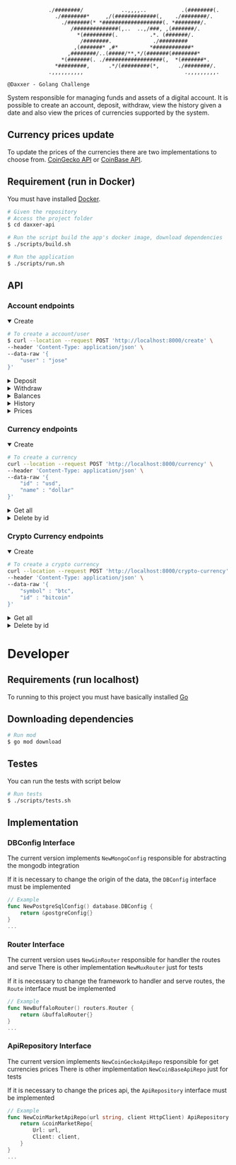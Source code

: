 ```
             ./########/            ..,,,,..           .(########(.             
               ./########*     ,/(#############(,    ./########/.               
                 ./#######(* *###################(. *########/.                 
                    /##############(,..  ..,/###, ,(#######/.                   
                      *(#########(.          .*. (#######/.                     
                       /########.             ./#########                       
                     ,(#######* ,#*          *############*                     
                   ,########/..(#####/**,*/(#######(########*                   
                 *(#######(. ./##################(,  *(#######*.                
               *#########,      .*/(#########(*,      ./########/.              
             .,,,,,,,,,,                                .,,,,,,,,,.    

@Daxxer - Golang Challenge
```

System responsible for managing funds and assets of a digital account. 
It is possible to create an account, deposit, withdraw, view the history given a date and also view the prices of currencies supported by the system.

## Currency prices update

To update the prices of the currencies there are two implementations to choose from. 
[CoinGecko API](https://www.coingecko.com/en/api) or [CoinBase API](https://developers.coinbase.com/api/v2).

## Requirement (run in Docker)

You must have installed [Docker](https://www.docker.com/).

```bash
# Given the repository
# Access the project folder
$ cd daxxer-api

# Run the script build the app's docker image, download dependencies
$ ./scripts/build.sh

# Run the application 
$ ./scripts/run.sh
```

## API 

### Account endpoints
<details open>
<summary>Create</summary>

```bash
# To create a account/user
$ curl --location --request POST 'http://localhost:8000/create' \
--header 'Content-Type: application/json' \
--data-raw '{
    "user" : "jose"
}'
```
</details>

<details>
<summary>Deposit</summary>

```bash
# To deposit into account
curl --location --request POST 'http://localhost:8000/deposit' \
--header 'Content-Type: application/json' \
--data-raw '{
    "user" : "jose",
    "amount" : {
        "id": "bitcoin",
        "currency": "btc",
        "value": 0.4
    }
}'
```
</details>

<details>
<summary>Withdraw</summary>

```bash
# To withdraw from account
curl --location --request POST 'http://localhost:8000/withdraw' \
--header 'Content-Type: application/json' \
--data-raw '{
    "user" : "jose",
    "amount" : {
        "id": "bitcoin",
        "currency": "btc",
        "value": 0.1
    }
}'
```
</details>

<details>
<summary>Balances</summary>

```bash
# To balances from account
curl --location --request GET 'http://localhost:8000/balance?user=jose'
```
</details>

<details>
<summary>History</summary>

```bash
curl --location --request GET 'http://localhost:8000/history?user=jose&startDate=2021-10-30&endDate=2021-10-31&page=0&limit=101'
```
</details>

<details>
<summary>Prices</summary>

```bash
curl --location --request GET 'http://localhost:8000/prices'
```
</details>

### Currency endpoints
<details open>
<summary>Create</summary>

```bash
# To create a currency
curl --location --request POST 'http://localhost:8000/currency' \
--header 'Content-Type: application/json' \
--data-raw '{
    "id" : "usd",
    "name" : "dollar"
}'
```
</details>

<details>
<summary>Get all</summary>

```bash
# To get all currencies
curl --location --request GET 'http://localhost:8000/currencies'
```
</details>

<details>
<summary>Delete by id</summary>

```bash
# To delete currency by id
curl --location --request DELETE 'http://localhost:8000/currency?id=etd'
```
</details>

### Crypto Currency endpoints
<details open>
<summary>Create</summary>

```bash
# To create a crypto currency
curl --location --request POST 'http://localhost:8000/crypto-currency' \
--header 'Content-Type: application/json' \
--data-raw '{
    "symbol" : "btc",
    "id" : "bitcoin"
}'
```
</details>

<details>
<summary>Get all</summary>

```bash
# To get all crypto currencies
curl --location --request GET 'http://localhost:8000/crypto-currencies'
```
</details>

<details>
<summary>Delete by id</summary>

```bash
# To delete crypto currency by id
curl --location --request DELETE 'http://localhost:8000/crypto-currency?id=etd'
```
</details>

# Developer
## Requirements (run localhost)
To running to this project you must have basically installed [Go](https://golang.org)

## Downloading dependencies
```bash
# Run mod
$ go mod download
```

## Testes
You can run the tests with script below
```bash
# Run tests
$ ./scripts/tests.sh
```

## Implementation

### DBConfig Interface
The current version implements ```NewMongoConfig``` responsible for abstracting the mongodb integration

If it is necessary to change the origin of the data, the ```DBConfig``` interface must be implemented

```go
// Example
func NewPostgreSqlConfig() database.DBConfig {
    return &postgreConfig{}
}
...
```

### Router Interface
The current version uses ```NewGinRouter``` responsible for handler the routes and serve
There is other implementation ```NewMuxRouter``` just for tests

If it is necessary to change the framework to handler and serve routes, the ```Route``` interface must be implemented

```go
// Example
func NewBuffaloRouter() routers.Router {
    return &buffaloRouter{}
}
...
```

### ApiRepository Interface
The current version implements ```NewCoinGeckoApiRepo``` responsible for get currencies prices
There is other implementation ```NewCoinBaseApiRepo``` just for tests

If it is necessary to change the prices api, the ```ApiRepository``` interface must be implemented
```go
// Example
func NewCoinMarketApiRepo(url string, client HttpClient) ApiRepository {
    return &coinMarketRepo{
        Url: url,
        Client: client,
    }
}
...
```